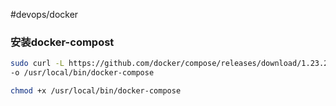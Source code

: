 #devops/docker

### 安装docker-compost

```bash
sudo curl -L https://github.com/docker/compose/releases/download/1.23.2/docker-compose-Linux-x86_64 \
-o /usr/local/bin/docker-compose

chmod +x /usr/local/bin/docker-compose

```
